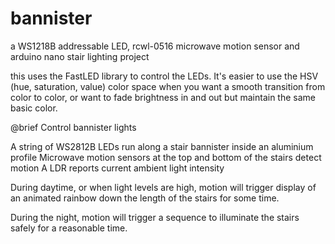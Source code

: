# bannister
a WS1218B addressable LED, rcwl-0516 microwave motion sensor and arduino nano stair lighting project

this uses the FastLED library to control the LEDs.
It's easier to use the HSV (hue, saturation, value) color space when you want a smooth transition from color to color, or want to fade brightness in and out but maintain the same basic color.

   @brief Control bannister lights

   A string of WS2812B LEDs run along a stair bannister inside an aluminium profile
   Microwave motion sensors at the top and bottom of the stairs detect motion
   A LDR reports current ambient light intensity

   During daytime, or when light levels are high, motion will trigger display of
   an animated rainbow down the length of the stairs for some time.

   During the night, motion will trigger a sequence to illuminate the stairs safely
   for a reasonable time.

